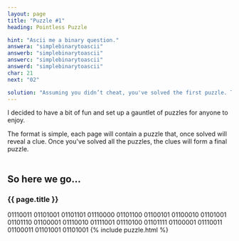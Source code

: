 ```yaml
---
layout: page
title: "Puzzle #1"
heading: Pointless Puzzle

hint: "Ascii me a binary question."
answera: "simplebinarytoascii"
answerb: "simplebinarytoascii"
answerc: "simplebinarytoascii"
answerd: "simplebinarytoascii"
char: 21
next: "02"

solution: "Assuming you didn’t cheat, you've solved the first puzzle. The numbers were binary code which, when converted to ASCII(American Standard Code for Information Interchange), spelled out “simplebinarytoascii”."
---
```


I decided to have a bit of fun and set up a gauntlet of puzzles for anyone to enjoy.

The format is simple, each page will contain a puzzle that, once solved will reveal a clue. Once you've solved all the puzzles, the clues will form a final puzzle.
<br>
<br>

<h2>So here we go...</h2>

<h3>{{ page.title }}</h3>

01110011 01101001 01101101 01110000 01101100 01100101 01100010 01101001 01101110 01100001 01110010 01111001 01110100 01101111 01100001 01110011 01100011 01101001 01101001
{% include puzzle.html %}
